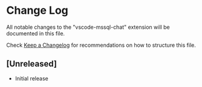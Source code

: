 # Change Log

All notable changes to the "vscode-mssql-chat" extension will be documented in this file.

Check [Keep a Changelog](http://keepachangelog.com/) for recommendations on how to structure this file.

## [Unreleased]

- Initial release